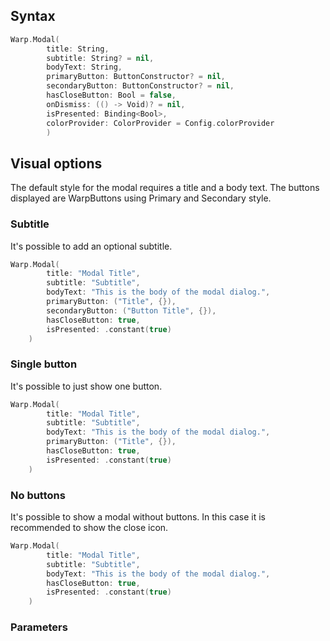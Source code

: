 
## Syntax

```swift example
Warp.Modal(
        title: String,
        subtitle: String? = nil,
        bodyText: String,
        primaryButton: ButtonConstructor? = nil,
        secondaryButton: ButtonConstructor? = nil,
        hasCloseButton: Bool = false,
        onDismiss: (() -> Void)? = nil,
        isPresented: Binding<Bool>,
        colorProvider: ColorProvider = Config.colorProvider
        )
```

## Visual options
The default style for the modal requires a title and a body text.
The buttons displayed are WarpButtons using Primary and Secondary style.

### Subtitle

It's possible to add an optional subtitle.

```swift example
Warp.Modal(
        title: "Modal Title",
        subtitle: "Subtitle",
        bodyText: "This is the body of the modal dialog.",
        primaryButton: ("Title", {}),
        secondaryButton: ("Button Title", {}),
        hasCloseButton: true,
        isPresented: .constant(true)
    )
```

### Single button

It's possible to just show one button.

```swift example
Warp.Modal(
        title: "Modal Title",
        subtitle: "Subtitle",
        bodyText: "This is the body of the modal dialog.",
        primaryButton: ("Title", {}),
        hasCloseButton: true,
        isPresented: .constant(true)
    )
```


### No buttons

It's possible to show a modal without buttons. In this case it is recommended to show the close icon.

```swift example
Warp.Modal(
        title: "Modal Title",
        subtitle: "Subtitle",
        bodyText: "This is the body of the modal dialog.",
        hasCloseButton: true,
        isPresented: .constant(true)
    )
```


### Parameters

<api-table type=iOS component="Modal" />

